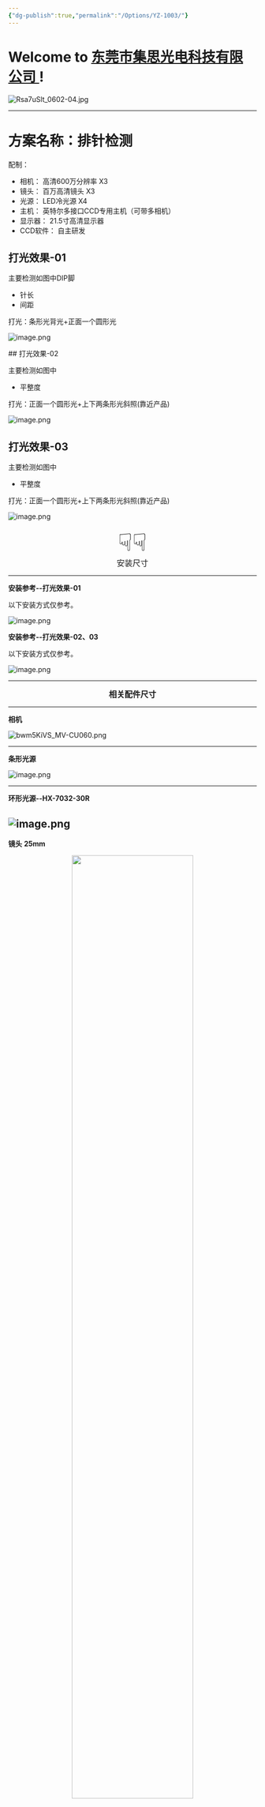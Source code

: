 ```yaml
---
{"dg-publish":true,"permalink":"/Options/YZ-1003/"}
---
```



# Welcome to [东莞市集思光电科技有限公司 ](https://jisicn.top) ! 

![Rsa7uSlt_0602-04.jpg](https://tc.899900.xyz/img/202303301656475.jpg)


---
# 方案名称：排针检测
配制：
- 相机： 高清600万分辨率    X3
- 镜头： 百万高清镜头    X3
- 光源： LED冷光源    X4
- 主机： 英特尔多接口CCD专用主机（可带多相机）   
- 显示器： 21.5寸高清显示器
- CCD软件： 自主研发

<div STYLE="page-break-after: always;"></div>

## 打光效果-01

主要检测如图中DIP脚
- 针长
- 间距

打光：条形光背光+正面一个圆形光

![image.png](https://tc.899900.xyz/img/202401231852912.png)

<div STYLE="page-break-after: always;"></div>
## 打光效果-02

主要检测如图中
- 平整度

打光：正面一个圆形光+上下两条形光斜照(靠近产品)

![image.png](https://tc.899900.xyz/img/202401231854434.png)

## 打光效果-03

主要检测如图中
- 平整度

打光：正面一个圆形光+上下两条形光斜照(靠近产品)

![image.png](https://tc.899900.xyz/img/202401231857157.png)

<div STYLE="page-break-after: always;"></div>

<div align='center' ><font size='50'>☟☟</font></div>

<div align='center' ><font size='3'>安装尺寸</font></div>


---

**安装参考--打光效果-01**

以下安装方式仅参考。

![image.png](https://tc.899900.xyz/img/202401231908918.png)

<div STYLE="page-break-after: always;"></div>

**安装参考--打光效果-02、03**

以下安装方式仅参考。

![image.png](https://tc.899900.xyz/img/202401231912661.png)

---

<div STYLE="page-break-after: always;"></div>

<div align='center'><font size='3'><b>相关配件尺寸</b></font></div>

---

**相机**

![bwm5KiVS_MV-CU060.png](https://tc.899900.xyz/img/202303301656247.png)

---

**条形光源**

![image.png](https://tc.899900.xyz/img/202401231913187.png)

---

<div STYLE="page-break-after: always;"></div>

**环形光源--HX-7032-30R**

![image.png](https://tc.899900.xyz/img/202401231916315.png)
---

**镜头**
**25mm**

<div align="center"><img src="https://tc.899900.xyz/img/202303291352046.png" width="70%" height="70%"></img></div>

---

<div STYLE="page-break-after: always;"></div>

# 文件下载：
[下载](https://jisi.lanzout.com/iKgGI1m1qpub)

---

<center><a href="Https://www.jisicn.top" target="_blank">东莞集思光电科技有限公司</a></center>
<center><a href="Https://www.jisicn.top" target="_blank">https://www.jisicn.top</a></center>
<center><a href="Https://www.dgjisi.eu.org" target="_blank">https://www.dgjisi.eu.org</a></center>

---

<div align='center' ><font size='50'><b>End Thanks</b></font></div>